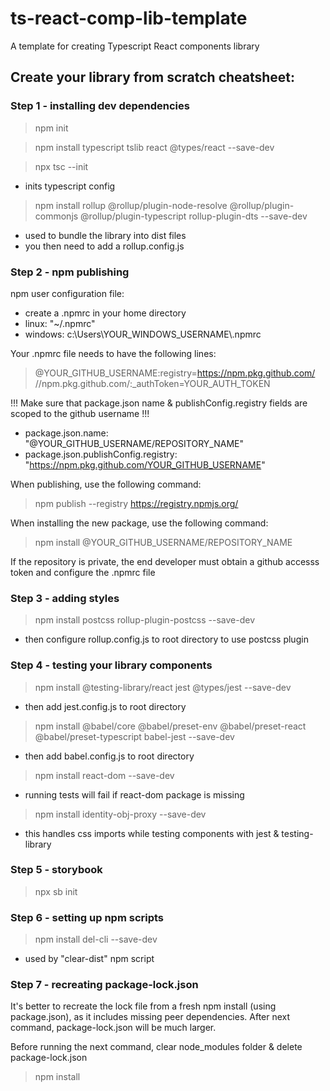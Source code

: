 # ts-react-comp-lib-template
A template for creating Typescript React components library

## Create your library from scratch cheatsheet:
### Step 1 - installing dev dependencies
> npm init

> npm install typescript tslib react @types/react --save-dev

> npx tsc --init
  - inits typescript config

> npm install rollup @rollup/plugin-node-resolve @rollup/plugin-commonjs @rollup/plugin-typescript rollup-plugin-dts --save-dev
  - used to bundle the library into dist files
  - you then need to add a rollup.config.js

### Step 2 - npm publishing
npm user configuration file:
  - create a .npmrc in your home directory 
  - linux: "~/.npmrc"
  - windows: c:\Users\YOUR_WINDOWS_USERNAME\\.npmrc

Your .npmrc file needs to have the following lines:
> @YOUR_GITHUB_USERNAME:registry=https://npm.pkg.github.com/
> //npm.pkg.github.com/:_authToken=YOUR_AUTH_TOKEN

!!! Make sure that package.json name & publishConfig.registry fields are scoped to the github username !!!
  - package.json.name: "@YOUR_GITHUB_USERNAME/REPOSITORY_NAME"
  - package.json.publishConfig.registry: "https://npm.pkg.github.com/YOUR_GITHUB_USERNAME"

When publishing, use the following command:
> npm publish --registry https://registry.npmjs.org/

When installing the new package, use the following command:
> npm install @YOUR_GITHUB_USERNAME/REPOSITORY_NAME

If the repository is private, the end developer must obtain a github accesss token and configure the .npmrc file

### Step 3 - adding styles
> npm install postcss rollup-plugin-postcss --save-dev
  - then configure rollup.config.js to root directory to use postcss plugin

### Step 4 - testing your library components
> npm install @testing-library/react jest @types/jest --save-dev
  - then add jest.config.js to root directory

> npm install @babel/core @babel/preset-env @babel/preset-react @babel/preset-typescript babel-jest --save-dev
  - then add babel.config.js to root directory

> npm install react-dom --save-dev
  - running tests will fail if react-dom package is missing

> npm install identity-obj-proxy --save-dev
  - this handles css imports while testing components with jest & testing-library

### Step 5 - storybook
> npx sb init

### Step 6 - setting up npm scripts
> npm install del-cli --save-dev
  - used by "clear-dist" npm script

### Step 7 - recreating package-lock.json
It's better to recreate the lock file from a fresh npm install (using package.json),
as it includes missing peer dependencies. After next command, package-lock.json will be much larger.

Before running the next command, clear node_modules folder & delete package-lock.json

> npm install
